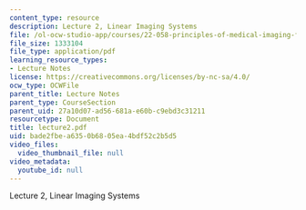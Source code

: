 ```yaml
---
content_type: resource
description: Lecture 2, Linear Imaging Systems
file: /ol-ocw-studio-app/courses/22-058-principles-of-medical-imaging-fall-2002/bade2fbea6350b6805ea4bdf52c2b5d5_lecture2.pdf
file_size: 1333104
file_type: application/pdf
learning_resource_types:
- Lecture Notes
license: https://creativecommons.org/licenses/by-nc-sa/4.0/
ocw_type: OCWFile
parent_title: Lecture Notes
parent_type: CourseSection
parent_uid: 27a10d07-ad56-681a-e60b-c9ebd3c31211
resourcetype: Document
title: lecture2.pdf
uid: bade2fbe-a635-0b68-05ea-4bdf52c2b5d5
video_files:
  video_thumbnail_file: null
video_metadata:
  youtube_id: null
---
```

Lecture 2, Linear Imaging Systems